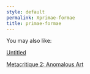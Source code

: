```yaml
---
style: default
permalink: Xprimae-formae
title: primae-formae
---
```

You may also like:

[Untitled](http://scp-wiki.net/untitled)

[Metacritique 2: Anomalous Art](http://scp-wiki.net/metacritique-two)
